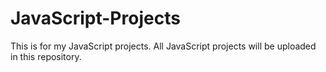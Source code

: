 # JavaScript-Projects
This is for my JavaScript projects. 
All JavaScript projects will be uploaded in this repository.
